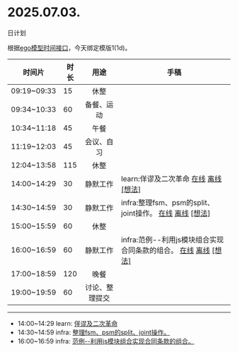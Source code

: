 # 2025.07.03.
日计划

根据[ego模型时间接口](https://gitee.com/hyg/blog/blob/master/timeflow.md)，今天绑定模版1(1d)。

| 时间片 | 时长 | 用途 | 手稿 |
| --- | --- | :---: | --- |
| 09:19~09:33 | 15 | 休整 |  |
| 09:34~10:33 | 60 | 备餐、运动 |  |
| 10:34~11:18 | 45 | 午餐 |  |
| 11:19~12:03 | 45 | 会议、自习 |  |
| 12:04~13:58 | 115 | 休整 |  |
| 14:00~14:29 | 30 | 静默工作 | learn:佯谬及二次革命 [在线](http://simp.ly/p/8t3vlk) [离线](../../draft/2025/20250703140000.md) <a href="mailto:huangyg@mars22.com?subject=关于2025.07.03.[learn:佯谬及二次革命]任务&body=日期: 20250703%0D%0A序号: 5%0D%0A手稿:../../draft/2025/20250703140000.md%0D%0A---请勿修改邮件主题及以上内容 从下一行开始写您的想法---%0D%0A">[想法]</a> |
| 14:30~14:59 | 30 | 静默工作 | infra:整理fsm、psm的split、joint操作。 [在线](http://simp.ly/p/5k9gJy) [离线](../../draft/2025/20250703143000.md) <a href="mailto:huangyg@mars22.com?subject=关于2025.07.03.[infra:整理fsm、psm的split、joint操作。]任务&body=日期: 20250703%0D%0A序号: 6%0D%0A手稿:../../draft/2025/20250703143000.md%0D%0A---请勿修改邮件主题及以上内容 从下一行开始写您的想法---%0D%0A">[想法]</a> |
| 15:00~15:59 | 60 | 休整 |  |
| 16:00~16:59 | 60 | 静默工作 | infra:范例--利用js模块组合实现合同条款的组合。 [在线](http://simp.ly/p/4QDThK) [离线](../../draft/2025/20250703160000.md) <a href="mailto:huangyg@mars22.com?subject=关于2025.07.03.[infra:范例--利用js模块组合实现合同条款的组合。]任务&body=日期: 20250703%0D%0A序号: 8%0D%0A手稿:../../draft/2025/20250703160000.md%0D%0A---请勿修改邮件主题及以上内容 从下一行开始写您的想法---%0D%0A">[想法]</a> |
| 17:00~18:59 | 120 | 晚餐 |  |
| 19:00~19:59 | 60 | 讨论、整理提交 |  |

---

- 14:00~14:29	learn: [佯谬及二次革命](../../draft/2025/20250703.01.md)
- 14:30~14:59	infra: [整理fsm、psm的split、joint操作。](../../draft/2025/20250703.02.md)
- 16:00~16:59	infra: [范例--利用js模块组合实现合同条款的组合。](../../draft/2025/20250703.03.md)
